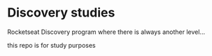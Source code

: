 # Discovery studies
Rocketseat Discovery program where there is always another level...

this repo is for study purposes
